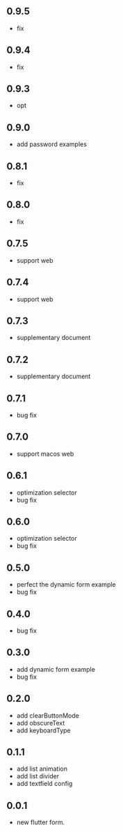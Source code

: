 ## 0.9.5
* fix
## 0.9.4
* fix
## 0.9.3
* opt
## 0.9.0
* add password examples
## 0.8.1
* fix
## 0.8.0
* fix
## 0.7.5
* support web
## 0.7.4
* support web
## 0.7.3
* supplementary document
## 0.7.2
* supplementary document
## 0.7.1
* bug fix
## 0.7.0
* support macos web
## 0.6.1
* optimization selector
* bug fix
## 0.6.0
* optimization selector
* bug fix
## 0.5.0
* perfect the dynamic form example
* bug fix
## 0.4.0
* bug fix
## 0.3.0
* add dynamic form example
* bug fix
## 0.2.0
* add clearButtonMode
* add obscureText
* add keyboardType
## 0.1.1
* add list animation
* add list divider
* add textfield config
## 0.0.1
* new flutter form.
































